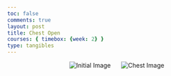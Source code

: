 ```yaml
---
toc: false
comments: true
layout: post
title: Chest Open
courses: { timebox: {week: 2} }
type: tangibles	
---
```


<html lang="en">
<head>
  <meta charset="UTF-8">
  <meta name="viewport" content="width=device-width, initial-scale=1.0">
  <style>
    .card {
      width: 200px;
      height: 300px;
      perspective: 1000px;
      display: inline-block;
      margin: 10px;
    }
    .card-inner {
      width: 100%;
      height: 100%;
      transition: transform 0.5s;
      transform-style: preserve-3d;
      cursor: pointer;
    }
    .card.flipped .card-inner {
      transform: rotateY(180deg);
    }
    .card-front, .card-back {
      width: 100%;
      height: 100%;
      position: absolute;
      backface-visibility: hidden;
      display: flex;
      justify-content: center;
      align-items: center;
      padding: 5px;
    }
    .card-front {
      background-color: #607EE2;
      font-size: 18px;
      color: white;
    }
    .card-back {
      background-color: #607EE2;
      transform: rotateY(180deg);
      font-size: 10px;
      color: white;
    }
  </style>
</head>

<body>
  <div style="text-align: center;">
    <div id="initialImageContainer" style="display: inline-block;">
      <img id="initialImage" src="initial_image.jpg" alt="Initial Image" style="cursor: pointer;">
    </div>
    <div id="chestImageContainer" style="display: inline-block; margin-left: 20px;">
      <img id="chestImage" src="chest_image.jpg" alt="Chest Image" style="cursor: pointer;">
    </div>
  </div>
  <div id="cardContainer" style="text-align: center; display: none;"></div>

  <button id="resetButton" style="display: none;">Reset</button>

  <script>
    // Define card data
    var cardData = {
    "items": [
                {
      "name": "Knight",
      "id": 26000000,
      "maxLevel": 14,
      "maxEvolutionLevel": 1,
      "elixirCost": 3,
      "iconUrls": {
        "medium": "https://api-assets.clashroyale.com/cards/300/jAj1Q5rclXxU9kVImGqSJxa4wEMfEhvwNQ_4jiGUuqg.png",
        "evolutionMedium": "https://api-assets.clashroyale.com/cardevolutions/300/jAj1Q5rclXxU9kVImGqSJxa4wEMfEhvwNQ_4jiGUuqg.png"
      },
      "rarity": "common"
    },
    {
      "name": "Archers",
      "id": 26000001,
      "maxLevel": 14,
      "maxEvolutionLevel": 1,
      "elixirCost": 3,
      "iconUrls": {
        "medium": "https://api-assets.clashroyale.com/cards/300/W4Hmp8MTSdXANN8KdblbtHwtsbt0o749BbxNqmJYfA8.png",
        "evolutionMedium": "https://api-assets.clashroyale.com/cardevolutions/300/W4Hmp8MTSdXANN8KdblbtHwtsbt0o749BbxNqmJYfA8.png"
      },
      "rarity": "common"
    },
    {
      "name": "Goblins",
      "id": 26000002,
      "maxLevel": 14,
      "elixirCost": 2,
      "iconUrls": {
        "medium": "https://api-assets.clashroyale.com/cards/300/X_DQUye_OaS3QN6VC9CPw05Fit7wvSm3XegXIXKP--0.png"
      },
      "rarity": "common"
    },
    {
      "name": "Giant",
      "id": 26000003,
      "maxLevel": 12,
      "elixirCost": 5,
      "iconUrls": {
        "medium": "https://api-assets.clashroyale.com/cards/300/Axr4ox5_b7edmLsoHxBX3vmgijAIibuF6RImTbqLlXE.png"
      },
      "rarity": "rare"
    },
    {
      "name": "P.E.K.K.A",
      "id": 26000004,
      "maxLevel": 9,
      "elixirCost": 7,
      "iconUrls": {
        "medium": "https://api-assets.clashroyale.com/cards/300/MlArURKhn_zWAZY-Xj1qIRKLVKquarG25BXDjUQajNs.png"
      },
      "rarity": "epic"
    },
    {
      "name": "Minions",
      "id": 26000005,
      "maxLevel": 14,
      "elixirCost": 3,
      "iconUrls": {
        "medium": "https://api-assets.clashroyale.com/cards/300/yHGpoEnmUWPGV_hBbhn-Kk-Bs838OjGzWzJJlQpQKQA.png"
      },
      "rarity": "common"
    },
    {
      "name": "Balloon",
      "id": 26000006,
      "maxLevel": 9,
      "elixirCost": 5,
      "iconUrls": {
        "medium": "https://api-assets.clashroyale.com/cards/300/qBipxLo-3hhCnPrApp2Nn3b2NgrSrvwzWytvREev0CY.png"
      },
      "rarity": "epic"
    },
    {
      "name": "Witch",
      "id": 26000007,
      "maxLevel": 9,
      "elixirCost": 5,
      "iconUrls": {
        "medium": "https://api-assets.clashroyale.com/cards/300/cfwk1vzehVyHC-uloEIH6NOI0hOdofCutR5PyhIgO6w.png"
      },
      "rarity": "epic"
    },
    {
      "name": "Barbarians",
      "id": 26000008,
      "maxLevel": 14,
      "maxEvolutionLevel": 1,
      "elixirCost": 5,
      "iconUrls": {
        "medium": "https://api-assets.clashroyale.com/cards/300/TvJsuu2S4yhyk1jVYUAQwdKOnW4U77KuWWOTPOWnwfI.png",
        "evolutionMedium": "https://api-assets.clashroyale.com/cardevolutions/300/TvJsuu2S4yhyk1jVYUAQwdKOnW4U77KuWWOTPOWnwfI.png"
      },
      "rarity": "common"
    },
    {
      "name": "Golem",
      "id": 26000009,
      "maxLevel": 9,
      "elixirCost": 8,
      "iconUrls": {
        "medium": "https://api-assets.clashroyale.com/cards/300/npdmCnET7jmVjJvjJQkFnNSNnDxYHDBigbvIAloFMds.png"
      },
      "rarity": "epic"
    },
    {
      "name": "Skeletons",
      "id": 26000010,
      "maxLevel": 14,
      "maxEvolutionLevel": 1,
      "elixirCost": 1,
      "iconUrls": {
        "medium": "https://api-assets.clashroyale.com/cards/300/oO7iKMU5m0cdxhYPZA3nWQiAUh2yoGgdThLWB1rVSec.png",
        "evolutionMedium": "https://api-assets.clashroyale.com/cardevolutions/300/oO7iKMU5m0cdxhYPZA3nWQiAUh2yoGgdThLWB1rVSec.png"
      },
      "rarity": "common"
    },
    {
      "name": "Valkyrie",
      "id": 26000011,
      "maxLevel": 12,
      "maxEvolutionLevel": 1,
      "elixirCost": 4,
      "iconUrls": {
        "medium": "https://api-assets.clashroyale.com/cards/300/0lIoYf3Y_plFTzo95zZL93JVxpfb3MMgFDDhgSDGU9A.png",
        "evolutionMedium": "https://api-assets.clashroyale.com/cardevolutions/300/0lIoYf3Y_plFTzo95zZL93JVxpfb3MMgFDDhgSDGU9A.png"
      },
      "rarity": "rare"
    },
    {
      "name": "Skeleton Army",
      "id": 26000012,
      "maxLevel": 9,
      "elixirCost": 3,
      "iconUrls": {
        "medium": "https://api-assets.clashroyale.com/cards/300/fAOToOi1pRy7svN2xQS6mDkhQw2pj9m_17FauaNqyl4.png"
      },
      "rarity": "epic"
    },
    {
      "name": "Bomber",
      "id": 26000013,
      "maxLevel": 14,
      "elixirCost": 2,
      "iconUrls": {
        "medium": "https://api-assets.clashroyale.com/cards/300/12n1CesxKIcqVYntjxcF36EFA-ONw7Z-DoL0_rQrbdo.png"
      },
      "rarity": "common"
    },
    {
      "name": "Musketeer",
      "id": 26000014,
      "maxLevel": 12,
      "elixirCost": 4,
      "iconUrls": {
        "medium": "https://api-assets.clashroyale.com/cards/300/Tex1C48UTq9FKtAX-3tzG0FJmc9jzncUZG3bb5Vf-Ds.png"
      },
      "rarity": "rare"
    },
    {
      "name": "Baby Dragon",
      "id": 26000015,
      "maxLevel": 9,
      "elixirCost": 4,
      "iconUrls": {
        "medium": "https://api-assets.clashroyale.com/cards/300/cjC9n4AvEZJ3urkVh-rwBkJ-aRSsydIMqSAV48hAih0.png"
      },
      "rarity": "epic"
    },
    {
      "name": "Prince",
      "id": 26000016,
      "maxLevel": 9,
      "elixirCost": 5,
      "iconUrls": {
        "medium": "https://api-assets.clashroyale.com/cards/300/3JntJV62aY0G1Qh6LIs-ek-0ayeYFY3VItpG7cb9I60.png"
      },
      "rarity": "epic"
    },
    {
      "name": "Wizard",
      "id": 26000017,
      "maxLevel": 12,
      "elixirCost": 5,
      "iconUrls": {
        "medium": "https://api-assets.clashroyale.com/cards/300/Mej7vnv4H_3p_8qPs_N6_GKahy6HDr7pU7i9eTHS84U.png"
      },
      "rarity": "rare"
    },
    {
      "name": "Mini P.E.K.K.A",
      "id": 26000018,
      "maxLevel": 12,
      "elixirCost": 4,
      "iconUrls": {
        "medium": "https://api-assets.clashroyale.com/cards/300/Fmltc4j3Ve9vO_xhHHPEO3PRP3SmU2oKp2zkZQHRZT4.png"
      },
      "rarity": "rare"
    },
    {
      "name": "Spear Goblins",
      "id": 26000019,
      "maxLevel": 14,
      "elixirCost": 2,
      "iconUrls": {
        "medium": "https://api-assets.clashroyale.com/cards/300/FSDFotjaXidI4ku_WFpVCTWS1hKGnFh1sxX0lxM43_E.png"
      },
      "rarity": "common"
    },
    {
      "name": "Giant Skeleton",
      "id": 26000020,
      "maxLevel": 9,
      "elixirCost": 6,
      "iconUrls": {
        "medium": "https://api-assets.clashroyale.com/cards/300/0p0gd0XaVRu1Hb1iSG1hTYbz2AN6aEiZnhaAib5O8Z8.png"
      },
      "rarity": "epic"
    },
    {
      "name": "Nigger",
      "id": 26000021,
      "maxLevel": 12,
      "elixirCost": 4,
      "iconUrls": {
        "medium": "https://api-assets.clashroyale.com/cards/300/Ubu0oUl8tZkusnkZf8Xv9Vno5IO29Y-jbZ4fhoNJ5oc.png"
      },
      "rarity": "rare"
    },
    {
      "name": "Hog Rider",
      "id": 26000021,
      "maxLevel": 12,
      "elixirCost": 4,
      "iconUrls": {
        "medium": "https://api-assets.clashroyale.com/cards/300/Ubu0oUl8tZkusnkZf8Xv9Vno5IO29Y-jbZ4fhoNJ5oc.png"
      },
      "rarity": "rare"
    },
    {
      "name": "Minion Horde",
      "id": 26000022,
      "maxLevel": 14,
      "elixirCost": 5,
      "iconUrls": {
        "medium": "https://api-assets.clashroyale.com/cards/300/Wyjq5l0IXHTkX9Rmpap6HaH08MvjbxFp1xBO9a47YSI.png"
      },
      "rarity": "common"
    },
    {
      "name": "Ice Wizard",
      "id": 26000023,
      "maxLevel": 6,
      "elixirCost": 3,
      "iconUrls": {
        "medium": "https://api-assets.clashroyale.com/cards/300/W3dkw0HTw9n1jB-zbknY2w3wHuyuLxSRIAV5fUT1SEY.png"
      },
      "rarity": "legendary"
    },
    {
      "name": "Royal Giant",
      "id": 26000024,
      "maxLevel": 14,
      "maxEvolutionLevel": 1,
      "elixirCost": 6,
      "iconUrls": {
        "medium": "https://api-assets.clashroyale.com/cards/300/mnlRaNtmfpQx2e6mp70sLd0ND-pKPF70Cf87_agEKg4.png",
        "evolutionMedium": "https://api-assets.clashroyale.com/cardevolutions/300/mnlRaNtmfpQx2e6mp70sLd0ND-pKPF70Cf87_agEKg4.png"
      },
      "rarity": "common"
    },
    {
      "name": "Guards",
      "id": 26000025,
      "maxLevel": 9,
      "elixirCost": 3,
      "iconUrls": {
        "medium": "https://api-assets.clashroyale.com/cards/300/1ArKfLJxYo6_NU_S9cAeIrfbXqWH0oULVJXedxBXQlU.png"
      },
      "rarity": "epic"
    },
    {
      "name": "Princess",
      "id": 26000026,
      "maxLevel": 6,
      "elixirCost": 3,
      "iconUrls": {
        "medium": "https://api-assets.clashroyale.com/cards/300/bAwMcqp9EKVIKH3ZLm_m0MqZFSG72zG-vKxpx8aKoVs.png"
      },
      "rarity": "legendary"
    },
    {
      "name": "Dark Prince",
      "id": 26000027,
      "maxLevel": 9,
      "elixirCost": 4,
      "iconUrls": {
        "medium": "https://api-assets.clashroyale.com/cards/300/M7fXlrKXHu2IvpSGpk36kXVstslbR08Bbxcy0jQcln8.png"
      },
      "rarity": "epic"
    },
    {
      "name": "Three Musketeers",
      "id": 26000028,
      "maxLevel": 12,
      "elixirCost": 9,
      "iconUrls": {
        "medium": "https://api-assets.clashroyale.com/cards/300/_J2GhbkX3vswaFk1wG-dopwiHyNc_YiPhwroiKF3Mek.png"
      },
      "rarity": "rare"
    },
    {
      "name": "Lava Hound",
      "id": 26000029,
      "maxLevel": 6,
      "elixirCost": 7,
      "iconUrls": {
        "medium": "https://api-assets.clashroyale.com/cards/300/unicRQ975sBY2oLtfgZbAI56ZvaWz7azj-vXTLxc0r8.png"
      },
      "rarity": "legendary"
    },
    {
      "name": "Ice Spirit",
      "id": 26000030,
      "maxLevel": 14,
      "maxEvolutionLevel": 1,
      "elixirCost": 1,
      "iconUrls": {
        "medium": "https://api-assets.clashroyale.com/cards/300/lv1budiafU9XmSdrDkk0NYyqASAFYyZ06CPysXKZXlA.png",
        "evolutionMedium": "https://api-assets.clashroyale.com/cardevolutions/300/lv1budiafU9XmSdrDkk0NYyqASAFYyZ06CPysXKZXlA.png"
      },
      "rarity": "common"
    },
    {
      "name": "Fire Spirit",
      "id": 26000031,
      "maxLevel": 14,
      "elixirCost": 1,
      "iconUrls": {
        "medium": "https://api-assets.clashroyale.com/cards/300/16-BqusVvynIgYI8_Jci3LDC-r8AI_xaIYLgXqtlmS8.png"
      },
      "rarity": "common"
    },
    {
      "name": "Miner",
      "id": 26000032,
      "maxLevel": 6,
      "elixirCost": 3,
      "iconUrls": {
        "medium": "https://api-assets.clashroyale.com/cards/300/Y4yWvdwBCg2FpAZgs8T09Gy34WOwpLZW-ttL52Ae8NE.png"
      },
      "rarity": "legendary"
    },
    {
      "name": "Sparky",
      "id": 26000033,
      "maxLevel": 6,
      "elixirCost": 6,
      "iconUrls": {
        "medium": "https://api-assets.clashroyale.com/cards/300/2GKMkBrArZXgQxf2ygFjDs4VvGYPbx8F6Lj_68iVhIM.png"
      },
      "rarity": "legendary"
    },
    {
      "name": "Bowler",
      "id": 26000034,
      "maxLevel": 9,
      "elixirCost": 5,
      "iconUrls": {
        "medium": "https://api-assets.clashroyale.com/cards/300/SU4qFXmbQXWjvASxVI6z9IJuTYolx4A0MKK90sTIE88.png"
      },
      "rarity": "epic"
    },
    {
      "name": "Lumberjack",
      "id": 26000035,
      "maxLevel": 6,
      "elixirCost": 4,
      "iconUrls": {
        "medium": "https://api-assets.clashroyale.com/cards/300/E6RWrnCuk13xMX5OE1EQtLEKTZQV6B78d00y8PlXt6Q.png"
      },
      "rarity": "legendary"
    },
    {
      "name": "Battle Ram",
      "id": 26000036,
      "maxLevel": 12,
      "elixirCost": 4,
      "iconUrls": {
        "medium": "https://api-assets.clashroyale.com/cards/300/dyc50V2cplKi4H7pq1B3I36pl_sEH5DQrNHboS_dbbM.png"
      },
      "rarity": "rare"
    },
    {
      "name": "Inferno Dragon",
      "id": 26000037,
      "maxLevel": 6,
      "elixirCost": 4,
      "iconUrls": {
        "medium": "https://api-assets.clashroyale.com/cards/300/y5HDbKtTbWG6En6TGWU0xoVIGs1-iQpIP4HC-VM7u8A.png"
      },
      "rarity": "legendary"
    },
    {
      "name": "Ice Golem",
      "id": 26000038,
      "maxLevel": 12,
      "elixirCost": 2,
      "iconUrls": {
        "medium": "https://api-assets.clashroyale.com/cards/300/r05cmpwV1o7i7FHodtZwW3fmjbXCW34IJCsDEV5cZC4.png"
      },
      "rarity": "rare"
    },
    {
      "name": "Mega Minion",
      "id": 26000039,
      "maxLevel": 12,
      "elixirCost": 3,
      "iconUrls": {
        "medium": "https://api-assets.clashroyale.com/cards/300/-T_e4YLbuhPBKbYnBwQfXgynNpp5eOIN_0RracYwL9c.png"
      },
      "rarity": "rare"
    },
    {
      "name": "Dart Goblin",
      "id": 26000040,
      "maxLevel": 12,
      "elixirCost": 3,
      "iconUrls": {
        "medium": "https://api-assets.clashroyale.com/cards/300/BmpK3bqEAviflqHCdxxnfm-_l3pRPJw3qxHkwS55nCY.png"
      },
      "rarity": "rare"
    },
    {
      "name": "Goblin Gang",
      "id": 26000041,
      "maxLevel": 14,
      "elixirCost": 3,
      "iconUrls": {
        "medium": "https://api-assets.clashroyale.com/cards/300/NHflxzVAQT4oAz7eDfdueqpictb5vrWezn1nuqFhE4w.png"
      },
      "rarity": "common"
    },
    {
      "name": "Electro Wizard",
      "id": 26000042,
      "maxLevel": 6,
      "elixirCost": 4,
      "iconUrls": {
        "medium": "https://api-assets.clashroyale.com/cards/300/RsFaHgB3w6vXsTjXdPr3x8l_GbV9TbOUCvIx07prbrQ.png"
      },
      "rarity": "legendary"
    },
    {
      "name": "Elite Barbarians",
      "id": 26000043,
      "maxLevel": 14,
      "elixirCost": 6,
      "iconUrls": {
        "medium": "https://api-assets.clashroyale.com/cards/300/C88C5JH_F3lLZj6K-tLcMo5DPjrFmvzIb1R2M6xCfTE.png"
      },
      "rarity": "common"
    },
    {
      "name": "Hunter",
      "id": 26000044,
      "maxLevel": 9,
      "elixirCost": 4,
      "iconUrls": {
        "medium": "https://api-assets.clashroyale.com/cards/300/VNabB1WKnYtYRSG7X_FZfnZjQDHTBs9A96OGMFmecrA.png"
      },
      "rarity": "epic"
    },
    {
      "name": "Executioner",
      "id": 26000045,
      "maxLevel": 9,
      "elixirCost": 5,
      "iconUrls": {
        "medium": "https://api-assets.clashroyale.com/cards/300/9XL5BP2mqzV8kza6KF8rOxrpCZTyuGLp2l413DTjEoM.png"
      },
      "rarity": "epic"
    },
    {
      "name": "Bandit",
      "id": 26000046,
      "maxLevel": 6,
      "elixirCost": 3,
      "iconUrls": {
        "medium": "https://api-assets.clashroyale.com/cards/300/QWDdXMKJNpv0go-HYaWQWP6p8uIOHjqn-zX7G0p3DyM.png"
      },
      "rarity": "legendary"
    },
    {
      "name": "Royal Recruits",
      "id": 26000047,
      "maxLevel": 14,
      "maxEvolutionLevel": 1,
      "elixirCost": 7,
      "iconUrls": {
        "medium": "https://api-assets.clashroyale.com/cards/300/jcNyYGUiXXNz3kuz8NBkHNKNREQKraXlb_Ts7rhCIdM.png",
        "evolutionMedium": "https://api-assets.clashroyale.com/cardevolutions/300/jcNyYGUiXXNz3kuz8NBkHNKNREQKraXlb_Ts7rhCIdM.png"
      },
      "rarity": "common"
    },
    {
      "name": "Night Witch",
      "id": 26000048,
      "maxLevel": 6,
      "elixirCost": 4,
      "iconUrls": {
        "medium": "https://api-assets.clashroyale.com/cards/300/NpCrXDEDBBJgNv9QrBAcJmmMFbS7pe3KCY8xJ5VB18A.png"
      },
      "rarity": "legendary"
    },
    {
      "name": "Bats",
      "id": 26000049,
      "maxLevel": 14,
      "maxEvolutionLevel": 1,
      "elixirCost": 2,
      "iconUrls": {
        "medium": "https://api-assets.clashroyale.com/cards/300/EnIcvO21hxiNpoI-zO6MDjLmzwPbq8Z4JPo2OKoVUjU.png",
        "evolutionMedium": "https://api-assets.clashroyale.com/cardevolutions/300/EnIcvO21hxiNpoI-zO6MDjLmzwPbq8Z4JPo2OKoVUjU.png"
      },
      "rarity": "common"
    },
    {
      "name": "Royal Ghost",
      "id": 26000050,
      "maxLevel": 6,
      "elixirCost": 3,
      "iconUrls": {
        "medium": "https://api-assets.clashroyale.com/cards/300/3En2cz0ISQAaMTHY3hj3rTveFN2kJYq-H4VxvdJNvCM.png"
      },
      "rarity": "legendary"
    },
    {
      "name": "Ram Rider",
      "id": 26000051,
      "maxLevel": 6,
      "elixirCost": 5,
      "iconUrls": {
        "medium": "https://api-assets.clashroyale.com/cards/300/QaJyerT7f7oMyZ3Fv1glKymtLSvx7YUXisAulxl7zRI.png"
      },
      "rarity": "legendary"
    },
    {
      "name": "Zappies",
      "id": 26000052,
      "maxLevel": 12,
      "elixirCost": 4,
      "iconUrls": {
        "medium": "https://api-assets.clashroyale.com/cards/300/QZfHRpLRmutZbCr5fpLnTpIp89vLI6NrAwzGZ8tHEc4.png"
      },
      "rarity": "rare"
    },
    {
      "name": "Rascals",
      "id": 26000053,
      "maxLevel": 14,
      "elixirCost": 5,
      "iconUrls": {
        "medium": "https://api-assets.clashroyale.com/cards/300/KV48DfwVHKx9XCjzBdk3daT_Eb52Me4VgjVO7WctRc4.png"
      },
      "rarity": "common"
    },
    {
      "name": "Cannon Cart",
      "id": 26000054,
      "maxLevel": 9,
      "elixirCost": 5,
      "iconUrls": {
        "medium": "https://api-assets.clashroyale.com/cards/300/aqwxRz8HXzqlMCO4WMXNA1txynjXTsLinknqsgZLbok.png"
      },
      "rarity": "epic"
    },
    {
      "name": "Mega Knight",
      "id": 26000055,
      "maxLevel": 6,
      "elixirCost": 7,
      "iconUrls": {
        "medium": "https://api-assets.clashroyale.com/cards/300/O2NycChSNhn_UK9nqBXUhhC_lILkiANzPuJjtjoz0CE.png"
      },
      "rarity": "legendary"
    },
    {
      "name": "Skeleton Barrel",
      "id": 26000056,
      "maxLevel": 14,
      "elixirCost": 3,
      "iconUrls": {
        "medium": "https://api-assets.clashroyale.com/cards/300/vCB4DWCcrGbTkarjcOiVz4aNDx6GWLm0yUepg9E1MGo.png"
      },
      "rarity": "common"
    },
    {
      "name": "Flying Machine",
      "id": 26000057,
      "maxLevel": 12,
      "elixirCost": 4,
      "iconUrls": {
        "medium": "https://api-assets.clashroyale.com/cards/300/hzKNE3QwFcrSrDDRuVW3QY_OnrDPijSiIp-PsWgFevE.png"
      },
      "rarity": "rare"
    },
    {
      "name": "Wall Breakers",
      "id": 26000058,
      "maxLevel": 9,
      "elixirCost": 2,
      "iconUrls": {
        "medium": "https://api-assets.clashroyale.com/cards/300/_xPphEfC8eEwFNrfU3cMQG9-f5JaLQ31ARCA7l3XtW4.png"
      },
      "rarity": "epic"
    },
    {
      "name": "Royal Hogs",
      "id": 26000059,
      "maxLevel": 12,
      "elixirCost": 5,
      "iconUrls": {
        "medium": "https://api-assets.clashroyale.com/cards/300/ASSQJG_MoVq9e81HZzo4bynMnyLNpNJMfSLb3hqydOw.png"
      },
      "rarity": "rare"
    },
    {
      "name": "Goblin Giant",
      "id": 26000060,
      "maxLevel": 9,
      "elixirCost": 6,
      "iconUrls": {
        "medium": "https://api-assets.clashroyale.com/cards/300/SoW16cY3jXBwaTDvb39DkqiVsoFVaDWbzf5QBYphJrY.png"
      },
      "rarity": "epic"
    },
    {
      "name": "Fisherman",
      "id": 26000061,
      "maxLevel": 6,
      "elixirCost": 3,
      "iconUrls": {
        "medium": "https://api-assets.clashroyale.com/cards/300/U2KZ3g0wyufcuA5P2Xrn3Z3lr1WiJmc5S0IWOZHgizQ.png"
      },
      "rarity": "legendary"
    },
    {
      "name": "Magic Archer",
      "id": 26000062,
      "maxLevel": 6,
      "elixirCost": 4,
      "iconUrls": {
        "medium": "https://api-assets.clashroyale.com/cards/300/Avli3W7BxU9HQ2SoLiXnBgGx25FoNXUSFm7OcAk68ek.png"
      },
      "rarity": "legendary"
    },
    {
      "name": "Electro Dragon",
      "id": 26000063,
      "maxLevel": 9,
      "elixirCost": 5,
      "iconUrls": {
        "medium": "https://api-assets.clashroyale.com/cards/300/tN9h6lnMNPCNsx0LMFmvpHgznbDZ1fBRkx-C7UfNmfY.png"
      },
      "rarity": "epic"
    },
    {
      "name": "Firecracker",
      "id": 26000064,
      "maxLevel": 14,
      "maxEvolutionLevel": 1,
      "elixirCost": 3,
      "iconUrls": {
        "medium": "https://api-assets.clashroyale.com/cards/300/c1rL3LO1U2D9-TkeFfAC18gP3AO8ztSwrcHMZplwL2Q.png",
        "evolutionMedium": "https://api-assets.clashroyale.com/cardevolutions/300/c1rL3LO1U2D9-TkeFfAC18gP3AO8ztSwrcHMZplwL2Q.png"
      },
      "rarity": "common"
    },
    {
      "name": "Mighty Miner",
      "id": 26000065,
      "maxLevel": 4,
      "elixirCost": 4,
      "iconUrls": {
        "medium": "https://api-assets.clashroyale.com/cards/300/Cd9R56yraxTvJiD8xJ2qT2OdsHyh94FqOAarXpbyelo.png"
      },
      "rarity": "champion"
    },
    {
      "name": "Elixir Golem",
      "id": 26000067,
      "maxLevel": 12,
      "elixirCost": 3,
      "iconUrls": {
        "medium": "https://api-assets.clashroyale.com/cards/300/puhMsZjCIqy21HW3hYxjrk_xt8NIPyFqjRy-BeLKZwo.png"
      },
      "rarity": "rare"
    },
    {
      "name": "Battle Healer",
      "id": 26000068,
      "maxLevel": 12,
      "elixirCost": 4,
      "iconUrls": {
        "medium": "https://api-assets.clashroyale.com/cards/300/KdwXcoigS2Kg-cgA7BJJIANbUJG6SNgjetRQ-MegZ08.png"
      },
      "rarity": "rare"
    },
    {
      "name": "Skeleton King",
      "id": 26000069,
      "maxLevel": 4,
      "elixirCost": 4,
      "iconUrls": {
        "medium": "https://api-assets.clashroyale.com/cards/300/dCd69_wN9f8DxwuqOGtR4QgWhHIPIaTNxZ1e23RzAAc.png"
      },
      "rarity": "champion"
    },
    {
      "name": "Archer Queen",
      "id": 26000072,
      "maxLevel": 4,
      "elixirCost": 5,
      "iconUrls": {
        "medium": "https://api-assets.clashroyale.com/cards/300/p7OQmOAFTery7zCzlpDdm-LOD1kINTm42AwIHchZfWk.png"
      },
      "rarity": "champion"
    },
    {
      "name": "Golden Knight",
      "id": 26000074,
      "maxLevel": 4,
      "elixirCost": 4,
      "iconUrls": {
        "medium": "https://api-assets.clashroyale.com/cards/300/WJd207D0O1sN-l1FTb8P9KhYL2oF5jY26vRUfTUW3FQ.png"
      },
      "rarity": "champion"
    },
    {
      "name": "Monk",
      "id": 26000077,
      "maxLevel": 4,
      "elixirCost": 5,
      "iconUrls": {
        "medium": "https://api-assets.clashroyale.com/cards/300/2onG4t4-CxqwFVZAn6zpWxFz3_mG2ksSj4Q7zldo1SM.png"
      },
      "rarity": "champion"
    },
    {
      "name": "Skeleton Dragons",
      "id": 26000080,
      "maxLevel": 14,
      "elixirCost": 4,
      "iconUrls": {
        "medium": "https://api-assets.clashroyale.com/cards/300/qPOtg9uONh47_NLxGhhFc_ww9PlZ6z3Ry507q1NZUXs.png"
      },
      "rarity": "common"
    },
    {
      "name": "Mother Witch",
      "id": 26000083,
      "maxLevel": 6,
      "elixirCost": 4,
      "iconUrls": {
        "medium": "https://api-assets.clashroyale.com/cards/300/fO-Xah8XZkYKaSK9SCp3wnzwxtvIhun9NVY-zzte1Ng.png"
      },
      "rarity": "legendary"
    },
    {
      "name": "Electro Spirit",
      "id": 26000084,
      "maxLevel": 14,
      "elixirCost": 1,
      "iconUrls": {
        "medium": "https://api-assets.clashroyale.com/cards/300/WKd4-IAFsgPpMo7dDi9sujmYjRhOMEWiE07OUJpvD9g.png"
      },
      "rarity": "common"
    },
    {
      "name": "Electro Giant",
      "id": 26000085,
      "maxLevel": 9,
      "elixirCost": 7,
      "iconUrls": {
        "medium": "https://api-assets.clashroyale.com/cards/300/_uChZkNHAMq6tPb3v6A49xinOe3CnhjstOhG6OZbPYc.png"
      },
      "rarity": "epic"
    },
    {
      "name": "Phoenix",
      "id": 26000087,
      "maxLevel": 6,
      "elixirCost": 4,
      "iconUrls": {
        "medium": "https://api-assets.clashroyale.com/cards/300/i0RoY1fs6ay7VAxyFEfZGIPnD002nAKcne9FtJsWBHM.png"
      },
      "rarity": "legendary"
    },
    {
      "name": "Little Prince",
      "id": 26000093,
      "maxLevel": 4,
      "elixirCost": 3,
      "iconUrls": {
        "medium": "https://api-assets.clashroyale.com/cards/300/dY-gSseki6KBpkIG17safHH5YlB8SErFZO9OXbJxf9w.png"
      },
      "rarity": "champion"
    },
    {
      "name": "Cannon",
      "id": 27000000,
      "maxLevel": 14,
      "elixirCost": 3,
      "iconUrls": {
        "medium": "https://api-assets.clashroyale.com/cards/300/nZK1y-beLxO5vnlyUhK6-2zH2NzXJwqykcosqQ1cmZ8.png"
      },
      "rarity": "common"
    },
    {
      "name": "Goblin Hut",
      "id": 27000001,
      "maxLevel": 12,
      "elixirCost": 5,
      "iconUrls": {
        "medium": "https://api-assets.clashroyale.com/cards/300/l8ZdzzNLcwB4u7ihGgxNFQOjCT_njFuAhZr7D6PRF7E.png"
      },
      "rarity": "rare"
    },
    {
      "name": "Mortar",
      "id": 27000002,
      "maxLevel": 14,
      "maxEvolutionLevel": 1,
      "elixirCost": 4,
      "iconUrls": {
        "medium": "https://api-assets.clashroyale.com/cards/300/lPOSw6H7YOHq2miSCrf7ZDL3ANjhJdPPDYOTujdNrVE.png",
        "evolutionMedium": "https://api-assets.clashroyale.com/cardevolutions/300/lPOSw6H7YOHq2miSCrf7ZDL3ANjhJdPPDYOTujdNrVE.png"
      },
      "rarity": "common"
    },
    {
      "name": "Inferno Tower",
      "id": 27000003,
      "maxLevel": 12,
      "elixirCost": 5,
      "iconUrls": {
        "medium": "https://api-assets.clashroyale.com/cards/300/GSHY_wrooMMLET6bG_WJB8redtwx66c4i80ipi4gYOM.png"
      },
      "rarity": "rare"
    },
    {
      "name": "Bomb Tower",
      "id": 27000004,
      "maxLevel": 12,
      "elixirCost": 4,
      "iconUrls": {
        "medium": "https://api-assets.clashroyale.com/cards/300/rirYRyHPc97emRjoH-c1O8uZCBzPVnToaGuNGusF3TQ.png"
      },
      "rarity": "rare"
    },
    {
      "name": "Barbarian Hut",
      "id": 27000005,
      "maxLevel": 12,
      "elixirCost": 6,
      "iconUrls": {
        "medium": "https://api-assets.clashroyale.com/cards/300/ho0nOG2y3Ch86elHHcocQs8Fv_QNe0cFJ2CijsxABZA.png"
      },
      "rarity": "rare"
    },
    {
      "name": "Tesla",
      "id": 27000006,
      "maxLevel": 14,
      "elixirCost": 4,
      "iconUrls": {
        "medium": "https://api-assets.clashroyale.com/cards/300/OiwnGrxFMNiHetYEerE-UZt0L_uYNzFY7qV_CA_OxR4.png"
      },
      "rarity": "common"
    },
    {
      "name": "Elixir Collector",
      "id": 27000007,
      "maxLevel": 12,
      "elixirCost": 6,
      "iconUrls": {
        "medium": "https://api-assets.clashroyale.com/cards/300/BGLo3Grsp81c72EpxLLk-Sofk3VY56zahnUNOv3JcT0.png"
      },
      "rarity": "rare"
    },
    {
      "name": "X-Bow",
      "id": 27000008,
      "maxLevel": 9,
      "elixirCost": 6,
      "iconUrls": {
        "medium": "https://api-assets.clashroyale.com/cards/300/zVQ9Hme1hlj9Dc6e1ORl9xWwglcSrP7ejow5mAhLUJc.png"
      },
      "rarity": "epic"
    },
    {
      "name": "Tombstone",
      "id": 27000009,
      "maxLevel": 12,
      "elixirCost": 3,
      "iconUrls": {
        "medium": "https://api-assets.clashroyale.com/cards/300/LjSfSbwQfkZuRJY4pVxKspZ-a0iM5KAhU8w-a_N5Z7Y.png"
      },
      "rarity": "rare"
    },
    {
      "name": "Furnace",
      "id": 27000010,
      "maxLevel": 12,
      "elixirCost": 4,
      "iconUrls": {
        "medium": "https://api-assets.clashroyale.com/cards/300/iqbDiG7yYRIzvCPXdt9zPb3IvMt7F7Gi4wIPnh2x4aI.png"
      },
      "rarity": "rare"
    },
    {
      "name": "Goblin Cage",
      "id": 27000012,
      "maxLevel": 12,
      "elixirCost": 4,
      "iconUrls": {
        "medium": "https://api-assets.clashroyale.com/cards/300/vD24bBgK4rSq7wx5QEbuqChtPMRFviL_ep76GwQw1yA.png"
      },
      "rarity": "rare"
    },
    {
      "name": "Goblin Drill",
      "id": 27000013,
      "maxLevel": 9,
      "elixirCost": 4,
      "iconUrls": {
        "medium": "https://api-assets.clashroyale.com/cards/300/eN2TKUYbih-26yBi0xy5LVFOA0zDftgDqxxnVfdIg1o.png"
      },
      "rarity": "epic"
    },
    {
      "name": "Fireball",
      "id": 28000000,
      "maxLevel": 12,
      "elixirCost": 4,
      "iconUrls": {
        "medium": "https://api-assets.clashroyale.com/cards/300/lZD9MILQv7O-P3XBr_xOLS5idwuz3_7Ws9G60U36yhc.png"
      },
      "rarity": "rare"
    },
    {
      "name": "Arrows",
      "id": 28000001,
      "maxLevel": 14,
      "elixirCost": 3,
      "iconUrls": {
        "medium": "https://api-assets.clashroyale.com/cards/300/Flsoci-Y6y8ZFVi5uRFTmgkPnCmMyMVrU7YmmuPvSBo.png"
      },
      "rarity": "common"
    },
    {
      "name": "Rage",
      "id": 28000002,
      "maxLevel": 9,
      "elixirCost": 2,
      "iconUrls": {
        "medium": "https://api-assets.clashroyale.com/cards/300/bGP21OOmcpHMJ5ZA79bHVV2D-NzPtDkvBskCNJb7pg0.png"
      },
      "rarity": "epic"
    },
    {
      "name": "Rocket",
      "id": 28000003,
      "maxLevel": 12,
      "elixirCost": 6,
      "iconUrls": {
        "medium": "https://api-assets.clashroyale.com/cards/300/Ie07nQNK9CjhKOa4-arFAewi4EroqaA-86Xo7r5tx94.png"
      },
      "rarity": "rare"
    },
    {
      "name": "Goblin Barrel",
      "id": 28000004,
      "maxLevel": 9,
      "elixirCost": 3,
      "iconUrls": {
        "medium": "https://api-assets.clashroyale.com/cards/300/CoZdp5PpsTH858l212lAMeJxVJ0zxv9V-f5xC8Bvj5g.png"
      },
      "rarity": "epic"
    },
    {
      "name": "Freeze",
      "id": 28000005,
      "maxLevel": 9,
      "elixirCost": 4,
      "iconUrls": {
        "medium": "https://api-assets.clashroyale.com/cards/300/I1M20_Zs_p_BS1NaNIVQjuMJkYI_1-ePtwYZahn0JXQ.png"
      },
      "rarity": "epic"
    },
    {
      "name": "Mirror",
      "id": 28000006,
      "maxLevel": 9,
      "iconUrls": {
        "medium": "https://api-assets.clashroyale.com/cards/300/wC6Cm9rKLEOk72zTsukVwxewKIoO4ZcMJun54zCPWvA.png"
      },
      "rarity": "epic"
    },
    {
      "name": "Lightning",
      "id": 28000007,
      "maxLevel": 9,
      "elixirCost": 6,
      "iconUrls": {
        "medium": "https://api-assets.clashroyale.com/cards/300/fpnESbYqe5GyZmaVVYe-SEu7tE0Kxh_HZyVigzvLjks.png"
      },
      "rarity": "epic"
    },
    {
      "name": "Zap",
      "id": 28000008,
      "maxLevel": 14,
      "elixirCost": 2,
      "iconUrls": {
        "medium": "https://api-assets.clashroyale.com/cards/300/7dxh2-yCBy1x44GrBaL29vjqnEEeJXHEAlsi5g6D1eY.png"
      },
      "rarity": "common"
    },
    {
      "name": "Poison",
      "id": 28000009,
      "maxLevel": 9,
      "elixirCost": 4,
      "iconUrls": {
        "medium": "https://api-assets.clashroyale.com/cards/300/98HDkG2189yOULcVG9jz2QbJKtfuhH21DIrIjkOjxI8.png"
      },
      "rarity": "epic"
    },
    {
      "name": "Graveyard",
      "id": 28000010,
      "maxLevel": 6,
      "elixirCost": 5,
      "iconUrls": {
        "medium": "https://api-assets.clashroyale.com/cards/300/Icp8BIyyfBTj1ncCJS7mb82SY7TPV-MAE-J2L2R48DI.png"
      },
      "rarity": "legendary"
    },
    {
      "name": "The Log",
      "id": 28000011,
      "maxLevel": 6,
      "elixirCost": 2,
      "iconUrls": {
        "medium": "https://api-assets.clashroyale.com/cards/300/_iDwuDLexHPFZ_x4_a0eP-rxCS6vwWgTs6DLauwwoaY.png"
      },
      "rarity": "legendary"
    },
    {
      "name": "Tornado",
      "id": 28000012,
      "maxLevel": 9,
      "elixirCost": 3,
      "iconUrls": {
        "medium": "https://api-assets.clashroyale.com/cards/300/QJB-QK1QJHdw4hjpAwVSyZBozc2ZWAR9pQ-SMUyKaT0.png"
      },
      "rarity": "epic"
    },
    {
      "name": "Clone",
      "id": 28000013,
      "maxLevel": 9,
      "elixirCost": 3,
      "iconUrls": {
        "medium": "https://api-assets.clashroyale.com/cards/300/mHVCet-1TkwWq-pxVIU2ZWY9_2z7Z7wtP25ArEUsP_g.png"
      },
      "rarity": "epic"
    },
    {
      "name": "Earthquake",
      "id": 28000014,
      "maxLevel": 12,
      "elixirCost": 3,
      "iconUrls": {
        "medium": "https://api-assets.clashroyale.com/cards/300/XeQXcrUu59C52DslyZVwCnbi4yamID-WxfVZLShgZmE.png"
      },
      "rarity": "rare"
    },
    {
      "name": "Barbarian Barrel",
      "id": 28000015,
      "maxLevel": 9,
      "elixirCost": 2,
      "iconUrls": {
        "medium": "https://api-assets.clashroyale.com/cards/300/Gb0G1yNy0i5cIGUHin8uoFWxqntNtRPhY_jeMXg7HnA.png"
      },
      "rarity": "epic"
    },
    {
      "name": "Heal Spirit",
      "id": 28000016,
      "maxLevel": 12,
      "elixirCost": 1,
      "iconUrls": {
        "medium": "https://api-assets.clashroyale.com/cards/300/GITl06sa2nGRLPvboyXbGEv5E3I-wAwn1Eqa5esggbc.png"
      },
      "rarity": "rare"
    },
    {
      "name": "Giant Snowball",
      "id": 28000017,
      "maxLevel": 14,
      "elixirCost": 2,
      "iconUrls": {
        "medium": "https://api-assets.clashroyale.com/cards/300/7MaJLa6hK9WN2_VIshuh5DIDfGwm0wEv98gXtAxLDPs.png"
      },
      "rarity": "common"
    },
    {
      "name": "Royal Delivery",
      "id": 28000018,
      "maxLevel": 14,
      "elixirCost": 3,
      "iconUrls": {
        "medium": "https://api-assets.clashroyale.com/cards/300/LPg7AGjGI3_xmi7gLLgGC50yKM1jJ2teWkZfoHJcIZo.png"
      },
      "rarity": "common"
    }
            ],
            "supportItems": [
              {
      "name": "Tower Princess",
      "id": 159000000,
      "maxLevel": 14,
      "iconUrls": {
        "medium": "https://api-assets.clashroyale.com/cards/300/Nzo5Gjbh7NG6O3Hyu7ev54Pu5zK7vDMR2fbpGdVsS64.png"
      },
      "rarity": "common"
    },
    {
      "name": "Cannoneer",
      "id": 159000001,
      "maxLevel": 9,
      "iconUrls": {
        "medium": "https://api-assets.clashroyale.com/cards/300/cUfU4UowRdbIiRvxv0ns4ezQUNndJTy7D2q4I_K_fzg.png"
      },
      "rarity": "epic"
    }
    ]
    };

    // Function to create a card element
    function createCard(card) {
      var cardElement = document.createElement("div");
      cardElement.classList.add("card");

      var cardInner = document.createElement("div");
      cardInner.classList.add("card-inner");

      var cardFront = document.createElement("div");
      cardFront.classList.add("card-front");
      cardFront.innerHTML = `<img src="${card.iconUrls.medium}" alt="${card.name}">`;

      var cardBack = document.createElement("div");
      cardBack.classList.add("card-back");
      cardBack.innerHTML = `
        <p>Elixir Cost: ${card.elixirCost}</p>
        <p>Max Level: ${card.maxLevel}</p>
        <p>Rarity: ${card.rarity}</p>
      `;

      cardInner.appendChild(cardFront);
      cardInner.appendChild(cardBack);
      cardElement.appendChild(cardInner);

      // Add click event listener to flip the card
      cardElement.addEventListener("click", function() {
        cardElement.classList.toggle("flipped");
      });

      return cardElement;
    }

    // Function to display cards
    function displayChestCards(cardCount, rarityProbabilities) {
      var chestImageContainer = document.getElementById("chestImageContainer");
      chestImageContainer.style.display = "none";

      var cardContainer = document.getElementById("cardContainer");
      cardContainer.style.display = "block";
      cardContainer.innerHTML = "";

      // Select cards based on rarity probabilities
      var selectedCards = [];
      while (selectedCards.length < cardCount) {
        var randomIndex = Math.floor(Math.random() * rarityProbabilities.length);
        var rarity = rarityProbabilities[randomIndex];
        var filteredCards = cardData.items.filter(function(card) {
          return card.rarity === rarity;
        });
        if (filteredCards.length > 0) {
          var randomCardIndex = Math.floor(Math.random() * filteredCards.length);
          selectedCards.push(filteredCards[randomCardIndex]);
        }
      }

      selectedCards.forEach(function(card) {
        var cardElement = createCard(card);
        cardContainer.appendChild(cardElement);
      });

      document.getElementById("resetButton").style.display = "inline"; // Show the reset button
    }

    // Function to reset the display to the initial image
    function resetDisplay() {
      var initialImageContainer = document.getElementById("initialImageContainer");
      initialImageContainer.style.display = "inline-block";

      var chestImageContainer = document.getElementById("chestImageContainer");
      chestImageContainer.style.display = "inline-block";

      var cardContainer = document.getElementById("cardContainer");
      cardContainer.style.display = "none";
      cardContainer.innerHTML = "";

      document.getElementById("resetButton").style.display = "none"; // Hide the reset
    }

    // Add click event listener to display cards when the initial image is clicked
    document.getElementById("initialImage").addEventListener("click", function() {
      var initialImageContainer = document.getElementById("initialImageContainer");
      initialImageContainer.style.display = "none";
      displayChestCards(8, ["common", "common", "common", "rare", "rare", "epic", "epic", "legendary"]); // Open chest with 8 cards
    });

    // Add click event listener to display cards when the chest image is clicked
    document.getElementById("chestImage").addEventListener("click", function() {
      var chestImageContainer = document.getElementById("chestImageContainer");
      chestImageContainer.style.display = "none";
      displayChestCards(4, ["epic", "epic", "legendary", "champion"]); // Open chest with 4 cards
    });

    // Add click event listener to reset the display when the reset button is clicked
    document.getElementById("resetButton").addEventListener("click", resetDisplay);
  </script>
</body>
</html>